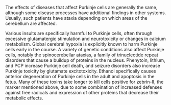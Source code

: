 The effects of diseases that affect Purkinje cells are generally the same, although some disease processes have additional findings in other systems. Usually, such patients have ataxia depending on which areas of the cerebellum are affected.

Various insults are specifically harmful to Purkinje cells, often through excessive glutamatergic stimulation and neurotoxicity or changes in calcium metabolism. Global cerebral hypoxia is explicitly known to harm Purkinje cells early in the course. A variety of genetic conditions also affect Purkinje cells, notably the spinocerebellar ataxias, a family of trinucleotide repeat disorders that cause a buildup of proteins in the nucleus. Phenytoin, lithium, and PCP increase Purkinje cell death, and seizure disorders also increase Purkinje toxicity by glutamate excitotoxicity. Ethanol specifically causes anterior degeneration of Purkinje cells in the adult and apoptosis in the fetus. Many of these toxins take longer to kill cells positive for zebrin-II, the marker mentioned above, due to some combination of increased defenses against free radicals and expression of other proteins that decrease their metabolic effects.